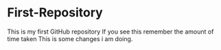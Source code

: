 # First-Repository
This is my first GitHub repository
If you see this remember the amount of time taken
This is some changes i am doing.
